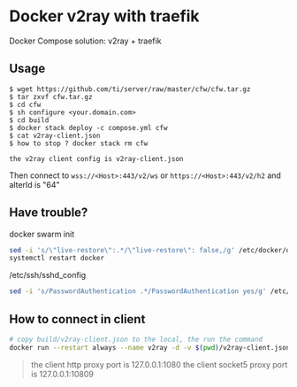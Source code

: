 
# Docker v2ray with traefik

Docker Compose solution: v2ray + traefik


## Usage

```
$ wget https://github.com/ti/server/raw/master/cfw/cfw.tar.gz
$ tar zxvf cfw.tar.gz 
$ cd cfw
$ sh configure <your.domain.com> 
$ cd build
$ docker stack deploy -c compose.yml cfw
$ cat v2ray-client.json
$ how to stop ? docker stack rm cfw
```

```
the v2ray client config is v2ray-client.json
```

Then connect to `wss://<Host>:443/v2/ws` or `https://<Host>:443/v2/h2` and  alterId is "64"

## Have trouble?

docker swarm init

```bash
sed -i 's/\"live-restore\":.*/\"live-restore\": false,/g' /etc/docker/daemon.json
systemctl restart docker
```

/etc/ssh/sshd_config

```bash
sed -i 's/PasswordAuthentication .*/PasswordAuthentication yes/g' /etc/ssh/sshd_config
```

## How to connect in client

```bash
# copy build/v2ray-client.json to the local, the run the command
docker run --restart always --name v2ray -d -v $(pwd)/v2ray-client.json:/etc/v2ray/config.json -p 127.0.0.1:10808:10808  -p 127.0.0.1:10809:10809 v2fly/v2fly-core:latest
```

> the client http proxy port is  127.0.0.1:1080
> the client socket5 proxy port is 127.0.0.1:10809
